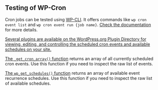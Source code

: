 Testing of WP-Cron
------------------

Cron jobs can be tested using [WP-CLI](https://wp-cli.org/). It offers commands like `wp cron event list` and `wp cron event run {job name}`. [Check the documentation](https://developer.wordpress.org/cli/commands/cron/) for more details.

[Several plugins are available on the WordPress.org Plugin Directory for viewing, editing, and controlling the scheduled cron events and available schedules on your site.](https://wordpress.org/plugins/tags/cron/)

[The `_get_cron_array()` function](https://developer.wordpress.org/reference/functions/_get_cron_array/) returns an array of all currently scheduled cron events. Use this function if you need to inspect the raw list of events.

[The `wp_get_schedules()` function](https://developer.wordpress.org/reference/functions/wp_get_schedules/) returns an array of available event recurrence schedules. Use this function if you need to inspect the raw list of available schedules.